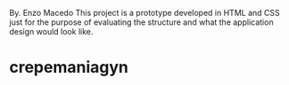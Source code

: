 By. Enzo Macedo
This project is a prototype developed in HTML and CSS just for the purpose of evaluating the structure and what the application design would look like.

# crepemaniagyn
